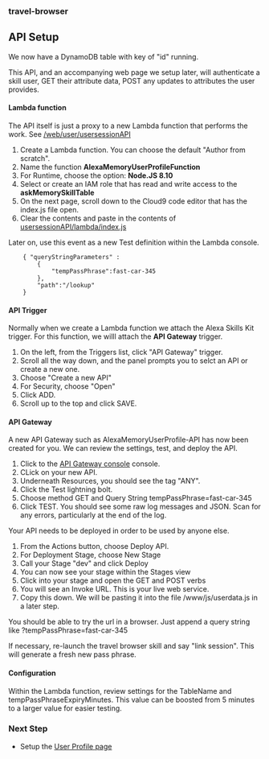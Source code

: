 
### travel-browser
## API Setup
We now have a DynamoDB table with key of "id" running.



This API, and an accompanying web page we setup later, will authenticate a skill user,
GET their attribute data,
POST any updates to attributes the user provides.

#### Lambda function
The API itself is just a proxy to a new Lambda function that performs the work.
See [/web/user/usersessionAPI](../../web/user/usersessionAPI/README.md)

1. Create a Lambda function.  You can choose the default "Author from scratch".
1. Name the function **AlexaMemoryUserProfileFunction**
1. For Runtime, choose the option: **Node.JS 8.10**
1. Select or create an IAM role that has read and write access to the **askMemorySkillTable**
1. On the next page, scroll down to the Cloud9 code editor that has the index.js file open.
1. Clear the contents and paste in the contents of  [usersessionAPI/lambda/index.js](../../web/user/usersessionAPI/lambda/index.js)

Later on, use this event as a new Test definition within the Lambda console.

```
    { "queryStringParameters" :
        {
            "tempPassPhrase":fast-car-345
        },
        "path":"/lookup"
    }
```

#### API Trigger
Normally when we create a Lambda function we attach the Alexa Skills Kit trigger.
For this function, we willl attach the **API Gateway** trigger.
1. On the left, from the Triggers list, click "API Gateway" trigger.
1. Scroll all the way down, and the panel prompts you to selct an API or create a new one.
1. Choose "Create a new API"
1. For Security, choose "Open"
1. Click ADD.
1. Scroll up to the top and click SAVE.

#### API Gateway
A new API Gateway such as AlexaMemoryUserProfile-API has now been created for you.
We can review the settings, test, and deploy the API.

1. Click to the [API Gateway console](https://console.aws.amazon.com/apigateway/home#/apis) console.
1. CLick on your new API.
1. Underneath Resources, you should see the tag "ANY".
1. Click the Test lightning bolt.
1. Choose method GET and Query String tempPassPhrase=fast-car-345
1. Click TEST.  You should see some raw log messages and JSON.  Scan for any errors, particularly at the end of the log.

Your API needs to be deployed in order to be used by anyone else.
1. From the Actions button, choose Deploy API.
1. For Deployment Stage, choose New Stage
1. Call your Stage "dev" and click Deploy
1. You can now see your stage within the Stages view
1. Click into your stage and open the GET and POST verbs
1. You will see an Invoke URL.  This is your live web service.
1. Copy this down.  We will be pasting it into the file /www/js/userdata.js in a later step.

You should be able to try the url in a browser.  Just append a query string like ?tempPassPhrase=fast-car-345

If necessary, re-launch the travel browser skill and say "link session".  This will generate a fresh new pass phrase.

#### Configuration
Within the Lambda function, review settings for the TableName and tempPassPhraseExpiryMinutes.
This value can be boosted from 5 minutes to a larger value for easier testing.


### Next Step
 * Setup the [User Profile page](./WEB.md)